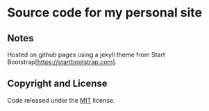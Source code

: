 # Source code for my personal site

## Notes

Hosted on github pages using a jekyll theme from Start Bootstrap[https://startbootstrap.com].

## Copyright and License

Code released under the [MIT](https://github.com/BlackrockDigital/startbootstrap-freelancer/blob/gh-pages/LICENSE) license.

